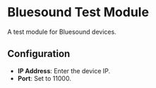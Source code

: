 # Bluesound Test Module

A test module for Bluesound devices.

## Configuration
- **IP Address**: Enter the device IP.
- **Port**: Set to 11000.
